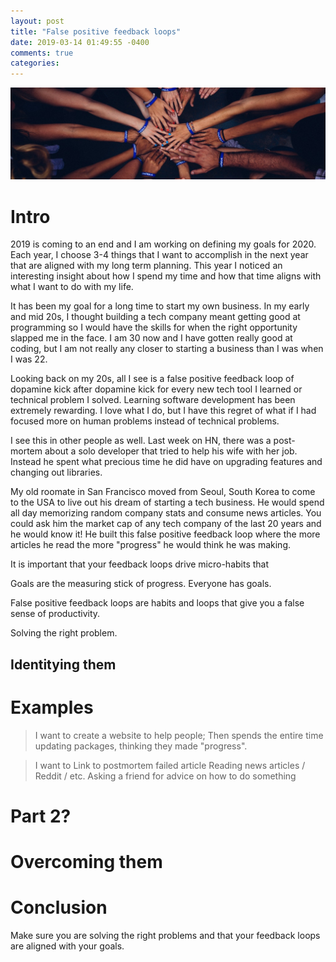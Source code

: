 ```yaml
---
layout: post
title: "False positive feedback loops"
date: 2019-03-14 01:49:55 -0400
comments: true
categories: 
---
```


<img src="/images/hand-connections.jpg" alt="" title="" class="banner-img" />

# Intro

2019 is coming to an end and I am working on defining my goals for 2020. Each year, I choose 3-4 things that I want to accomplish in the next year that are aligned with my long term planning. This year I noticed an interesting insight about how I spend my time and how that time aligns with what I want to do with my life.

It has been my goal for a long time to start my own business. In my early and mid 20s, I thought building a tech company meant getting good at programming so I would have the skills for when the right opportunity slapped me in the face. I am 30 now and I have gotten really good at coding, but I am not really any closer to starting a business than I was when I was 22.

Looking back on my 20s, all I see is a false positive feedback loop of dopamine kick after dopamine kick for every new tech tool I learned or technical problem I solved. Learning software development has been extremely rewarding. I love what I do, but I have this regret of what if I had focused more on human problems instead of technical problems.

I see this in other people as well. Last week on HN, there was a post-mortem about a solo developer that tried to help his wife with her job. Instead he spent what precious time he did have on upgrading features and changing out libraries.

My old roomate in San Francisco moved from Seoul, South Korea to come to the USA to live out his dream of starting a tech business. He would spend all day memorizing random company stats and consume news articles. You could ask him the market cap of any tech company of the last 20 years and he would know it! He built this false positive feedback loop where the more articles he read the more "progress" he would think he was making.

It is important that your feedback loops drive micro-habits that 

Goals are the measuring stick of progress. Everyone has goals.

False positive feedback loops are habits and loops that give you a false sense of productivity.

Solving the right problem.

## Identitying them

# Examples

> I want to create a website to help people; Then spends the entire time updating packages, thinking they made "progress".

> I want to 
Link to postmortem failed article
Reading news articles / Reddit / etc.
Asking a friend for advice on how to do something


# Part 2?
# Overcoming them



# Conclusion

Make sure you are solving the right problems and that your feedback loops are aligned with your goals.